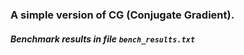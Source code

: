 ### A simple version of CG (Conjugate Gradient).

##### Benchmark results in file `bench_results.txt`